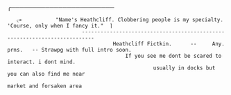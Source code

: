╭────────────────────────

       ৻→           "Name's Heathcliff. Clobbering people is my specialty. 'Course, only when I fancy it."  ⌉
                            --------------------------------------------------------------------------
                                      Heathcliff Fictkin.      --     Any. prns.   -- Strawpg with full intro soon.
                                          If you see me dont be scared to interact. i dont mind. 
                                                   usually in docks but you can also find me near 
                                                                        market and forsaken area

